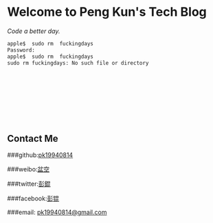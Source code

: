 # **Welcome to Peng Kun's Tech Blog**


_Code a better day._





```markdown
apple$  sudo rm  fuckingdays
Password:  
apple$  sudo rm  fuckingdays
sudo rm fuckingdays: No such file or directory











```





## **Contact Me**

###github:[pk19940814](https://github.com/pk19940814)

###weibo:[盆空](http://weibo.com/kom0055)

###twitter:[彭錕](https://twitter.com/ev_Sin)

###facebook:[彭锟](https://www.facebook.com/evSinCN)

###email: pk19940814@gmail.com
